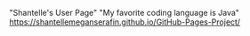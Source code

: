 "Shantelle's User Page"
"My favorite coding language is Java"
https://shantellemeganserafin.github.io/GitHub-Pages-Project/
